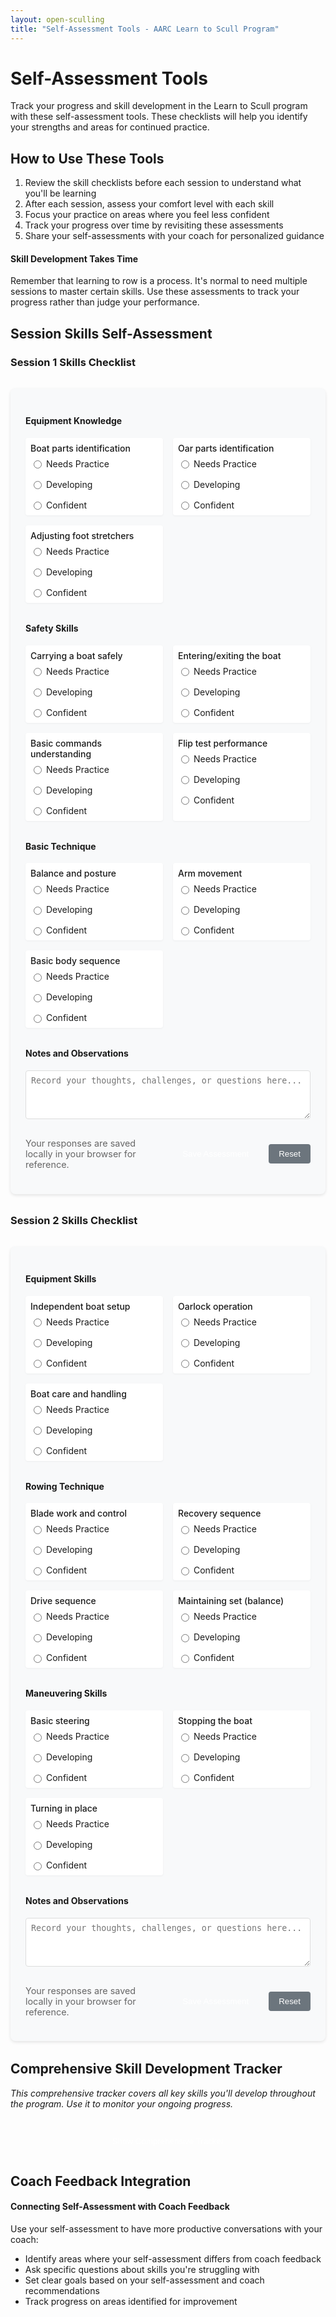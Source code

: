 ```yaml
---
layout: open-sculling
title: "Self-Assessment Tools - AARC Learn to Scull Program"
---
```


# Self-Assessment Tools

Track your progress and skill development in the Learn to Scull program with these self-assessment tools. These checklists will help you identify your strengths and areas for continued practice.

## How to Use These Tools

1. Review the skill checklists before each session to understand what you'll be learning
2. After each session, assess your comfort level with each skill
3. Focus your practice on areas where you feel less confident
4. Track your progress over time by revisiting these assessments
5. Share your self-assessments with your coach for personalized guidance

<div class="info-box tip">
  <h4>Skill Development Takes Time</h4>
  <p>Remember that learning to row is a process. It's normal to need multiple sessions to master certain skills. Use these assessments to track your progress rather than judge your performance.</p>
</div>

## Session Skills Self-Assessment

### Session 1 Skills Checklist

<div class="skill-checklist">
  <h4>Equipment Knowledge</h4>
  <div class="assessment-grid">
    <div class="skill-item">
      <div class="skill-name">Boat parts identification</div>
      <div class="skill-rating">
        <label><input type="radio" name="boat_parts" value="1"> Needs Practice</label>
        <label><input type="radio" name="boat_parts" value="2"> Developing</label>
        <label><input type="radio" name="boat_parts" value="3"> Confident</label>
      </div>
    </div>
    <div class="skill-item">
      <div class="skill-name">Oar parts identification</div>
      <div class="skill-rating">
        <label><input type="radio" name="oar_parts" value="1"> Needs Practice</label>
        <label><input type="radio" name="oar_parts" value="2"> Developing</label>
        <label><input type="radio" name="oar_parts" value="3"> Confident</label>
      </div>
    </div>
    <div class="skill-item">
      <div class="skill-name">Adjusting foot stretchers</div>
      <div class="skill-rating">
        <label><input type="radio" name="foot_stretchers" value="1"> Needs Practice</label>
        <label><input type="radio" name="foot_stretchers" value="2"> Developing</label>
        <label><input type="radio" name="foot_stretchers" value="3"> Confident</label>
      </div>
    </div>
  </div>

  <h4>Safety Skills</h4>
  <div class="assessment-grid">
    <div class="skill-item">
      <div class="skill-name">Carrying a boat safely</div>
      <div class="skill-rating">
        <label><input type="radio" name="carrying_boat" value="1"> Needs Practice</label>
        <label><input type="radio" name="carrying_boat" value="2"> Developing</label>
        <label><input type="radio" name="carrying_boat" value="3"> Confident</label>
      </div>
    </div>
    <div class="skill-item">
      <div class="skill-name">Entering/exiting the boat</div>
      <div class="skill-rating">
        <label><input type="radio" name="entering_exiting" value="1"> Needs Practice</label>
        <label><input type="radio" name="entering_exiting" value="2"> Developing</label>
        <label><input type="radio" name="entering_exiting" value="3"> Confident</label>
      </div>
    </div>
    <div class="skill-item">
      <div class="skill-name">Basic commands understanding</div>
      <div class="skill-rating">
        <label><input type="radio" name="basic_commands" value="1"> Needs Practice</label>
        <label><input type="radio" name="basic_commands" value="2"> Developing</label>
        <label><input type="radio" name="basic_commands" value="3"> Confident</label>
      </div>
    </div>
    <div class="skill-item">
      <div class="skill-name">Flip test performance</div>
      <div class="skill-rating">
        <label><input type="radio" name="flip_test" value="1"> Needs Practice</label>
        <label><input type="radio" name="flip_test" value="2"> Developing</label>
        <label><input type="radio" name="flip_test" value="3"> Confident</label>
      </div>
    </div>
  </div>

  <h4>Basic Technique</h4>
  <div class="assessment-grid">
    <div class="skill-item">
      <div class="skill-name">Balance and posture</div>
      <div class="skill-rating">
        <label><input type="radio" name="balance_posture" value="1"> Needs Practice</label>
        <label><input type="radio" name="balance_posture" value="2"> Developing</label>
        <label><input type="radio" name="balance_posture" value="3"> Confident</label>
      </div>
    </div>
    <div class="skill-item">
      <div class="skill-name">Arm movement</div>
      <div class="skill-rating">
        <label><input type="radio" name="arm_movement" value="1"> Needs Practice</label>
        <label><input type="radio" name="arm_movement" value="2"> Developing</label>
        <label><input type="radio" name="arm_movement" value="3"> Confident</label>
      </div>
    </div>
    <div class="skill-item">
      <div class="skill-name">Basic body sequence</div>
      <div class="skill-rating">
        <label><input type="radio" name="body_sequence" value="1"> Needs Practice</label>
        <label><input type="radio" name="body_sequence" value="2"> Developing</label>
        <label><input type="radio" name="body_sequence" value="3"> Confident</label>
      </div>
    </div>
  </div>
  
  <div class="notes-section">
    <h4>Notes and Observations</h4>
    <textarea rows="4" placeholder="Record your thoughts, challenges, or questions here..."></textarea>
  </div>
  
  <div class="save-section">
    <p class="save-note">Your responses are saved locally in your browser for reference.</p>
    <button id="save-session1" class="save-button">Save Assessment</button>
    <button id="reset-session1" class="reset-button">Reset</button>
  </div>
</div>

### Session 2 Skills Checklist

<div class="skill-checklist">
  <h4>Equipment Skills</h4>
  <div class="assessment-grid">
    <div class="skill-item">
      <div class="skill-name">Independent boat setup</div>
      <div class="skill-rating">
        <label><input type="radio" name="boat_setup" value="1"> Needs Practice</label>
        <label><input type="radio" name="boat_setup" value="2"> Developing</label>
        <label><input type="radio" name="boat_setup" value="3"> Confident</label>
      </div>
    </div>
    <div class="skill-item">
      <div class="skill-name">Oarlock operation</div>
      <div class="skill-rating">
        <label><input type="radio" name="oarlock_operation" value="1"> Needs Practice</label>
        <label><input type="radio" name="oarlock_operation" value="2"> Developing</label>
        <label><input type="radio" name="oarlock_operation" value="3"> Confident</label>
      </div>
    </div>
    <div class="skill-item">
      <div class="skill-name">Boat care and handling</div>
      <div class="skill-rating">
        <label><input type="radio" name="boat_care" value="1"> Needs Practice</label>
        <label><input type="radio" name="boat_care" value="2"> Developing</label>
        <label><input type="radio" name="boat_care" value="3"> Confident</label>
      </div>
    </div>
  </div>

  <h4>Rowing Technique</h4>
  <div class="assessment-grid">
    <div class="skill-item">
      <div class="skill-name">Blade work and control</div>
      <div class="skill-rating">
        <label><input type="radio" name="blade_work" value="1"> Needs Practice</label>
        <label><input type="radio" name="blade_work" value="2"> Developing</label>
        <label><input type="radio" name="blade_work" value="3"> Confident</label>
      </div>
    </div>
    <div class="skill-item">
      <div class="skill-name">Recovery sequence</div>
      <div class="skill-rating">
        <label><input type="radio" name="recovery_sequence" value="1"> Needs Practice</label>
        <label><input type="radio" name="recovery_sequence" value="2"> Developing</label>
        <label><input type="radio" name="recovery_sequence" value="3"> Confident</label>
      </div>
    </div>
    <div class="skill-item">
      <div class="skill-name">Drive sequence</div>
      <div class="skill-rating">
        <label><input type="radio" name="drive_sequence" value="1"> Needs Practice</label>
        <label><input type="radio" name="drive_sequence" value="2"> Developing</label>
        <label><input type="radio" name="drive_sequence" value="3"> Confident</label>
      </div>
    </div>
    <div class="skill-item">
      <div class="skill-name">Maintaining set (balance)</div>
      <div class="skill-rating">
        <label><input type="radio" name="maintaining_set" value="1"> Needs Practice</label>
        <label><input type="radio" name="maintaining_set" value="2"> Developing</label>
        <label><input type="radio" name="maintaining_set" value="3"> Confident</label>
      </div>
    </div>
  </div>

  <h4>Maneuvering Skills</h4>
  <div class="assessment-grid">
    <div class="skill-item">
      <div class="skill-name">Basic steering</div>
      <div class="skill-rating">
        <label><input type="radio" name="basic_steering" value="1"> Needs Practice</label>
        <label><input type="radio" name="basic_steering" value="2"> Developing</label>
        <label><input type="radio" name="basic_steering" value="3"> Confident</label>
      </div>
    </div>
    <div class="skill-item">
      <div class="skill-name">Stopping the boat</div>
      <div class="skill-rating">
        <label><input type="radio" name="stopping" value="1"> Needs Practice</label>
        <label><input type="radio" name="stopping" value="2"> Developing</label>
        <label><input type="radio" name="stopping" value="3"> Confident</label>
      </div>
    </div>
    <div class="skill-item">
      <div class="skill-name">Turning in place</div>
      <div class="skill-rating">
        <label><input type="radio" name="turning" value="1"> Needs Practice</label>
        <label><input type="radio" name="turning" value="2"> Developing</label>
        <label><input type="radio" name="turning" value="3"> Confident</label>
      </div>
    </div>
  </div>
  
  <div class="notes-section">
    <h4>Notes and Observations</h4>
    <textarea rows="4" placeholder="Record your thoughts, challenges, or questions here..."></textarea>
  </div>
  
  <div class="save-section">
    <p class="save-note">Your responses are saved locally in your browser for reference.</p>
    <button id="save-session2" class="save-button">Save Assessment</button>
    <button id="reset-session2" class="reset-button">Reset</button>
  </div>
</div>

## Comprehensive Skill Development Tracker

<p class="tracker-intro">This comprehensive tracker covers all key skills you'll develop throughout the program. Use it to monitor your ongoing progress.</p>

<div class="tracker-button">
  <button onclick="toggleTracker()" id="tracker-toggle">Show Comprehensive Tracker</button>
</div>

<div id="comprehensive-tracker" class="skill-checklist hidden">
  <!-- Content for the comprehensive tracker will be dynamically loaded -->
  <p>A more detailed tracker covering all four sessions will appear here.</p>
</div>

## Coach Feedback Integration

<div class="info-box tip">
  <h4>Connecting Self-Assessment with Coach Feedback</h4>
  <p>Use your self-assessment to have more productive conversations with your coach:</p>
  <ul>
    <li>Identify areas where your self-assessment differs from coach feedback</li>
    <li>Ask specific questions about skills you're struggling with</li>
    <li>Set clear goals based on your self-assessment and coach recommendations</li>
    <li>Track progress on areas identified for improvement</li>
  </ul>
</div>

<script>
// Simple script to handle saving assessment data locally
function saveAssessment(sessionId) {
  // This function would save the form data to local storage
  alert('Assessment saved! In a full implementation, this would store your progress locally.');
}

function resetAssessment(sessionId) {
  // This function would clear the form data
  if (confirm('Are you sure you want to reset this assessment? All your selections will be cleared.')) {
    const form = document.getElementById(sessionId);
    const inputs = form.querySelectorAll('input[type="radio"]');
    inputs.forEach(input => {
      input.checked = false;
    });
    const textareas = form.querySelectorAll('textarea');
    textareas.forEach(textarea => {
      textarea.value = '';
    });
    alert('Assessment reset!');
  }
}

function toggleTracker() {
  const tracker = document.getElementById('comprehensive-tracker');
  const button = document.getElementById('tracker-toggle');
  
  if (tracker.classList.contains('hidden')) {
    tracker.classList.remove('hidden');
    button.innerText = 'Hide Comprehensive Tracker';
    // Here you would load the comprehensive tracker content
    loadComprehensiveTracker();
  } else {
    tracker.classList.add('hidden');
    button.innerText = 'Show Comprehensive Tracker';
  }
}

function loadComprehensiveTracker() {
  // This function would load the comprehensive tracker content
  // For now, we'll just display a placeholder message
  document.getElementById('comprehensive-tracker').innerHTML = `
    <h3>Comprehensive Skill Tracker</h3>
    <p>This feature would display a comprehensive tracking tool covering all skills across the four sessions.</p>
    <p>In a fully implemented version, this would include:</p>
    <ul>
      <li>A complete list of all program skills organized by category</li>
      <li>Visual indicators of progress over time</li>
      <li>The ability to add notes for each skill area</li>
      <li>A printable report to share with coaches</li>
    </ul>
    <p class="placeholder-note">This feature is currently under development.</p>
  `;
}

// Add event listeners to save and reset buttons
document.getElementById('save-session1').addEventListener('click', () => saveAssessment('session1'));
document.getElementById('reset-session1').addEventListener('click', () => resetAssessment('session1'));
document.getElementById('save-session2').addEventListener('click', () => saveAssessment('session2'));
document.getElementById('reset-session2').addEventListener('click', () => resetAssessment('session2'));
</script>

<style>
.skill-checklist {
  background-color: #f8f9fa;
  border-radius: 8px;
  padding: 1.5rem;
  margin: 2rem 0;
  box-shadow: 0 2px 5px rgba(0,0,0,0.1);
}

.assessment-grid {
  display: grid;
  grid-template-columns: 1fr;
  gap: 1rem;
  margin: 1rem 0 2rem;
}

.skill-item {
  display: flex;
  flex-direction: column;
  gap: 0.5rem;
  padding: 0.5rem;
  background-color: #fff;
  border-radius: 4px;
  box-shadow: 0 1px 3px rgba(0,0,0,0.05);
}

.skill-name {
  font-weight: 500;
}

.skill-rating {
  display: flex;
  flex-wrap: wrap;
  gap: 1rem;
}

.skill-rating label {
  display: flex;
  align-items: center;
  gap: 0.25rem;
  cursor: pointer;
}

.notes-section {
  margin-top: 1.5rem;
}

.notes-section textarea {
  width: 100%;
  padding: 0.5rem;
  border: 1px solid #ddd;
  border-radius: 4px;
}

.save-section {
  margin-top: 1rem;
  display: flex;
  flex-wrap: wrap;
  gap: 1rem;
  align-items: center;
}

.save-note {
  flex: 1;
  font-size: 0.9rem;
  color: #666;
}

.save-button {
  background-color: var(--theme-color);
  color: white;
  border: none;
  padding: 0.5rem 1rem;
  border-radius: 4px;
  cursor: pointer;
  font-weight: 500;
}

.reset-button {
  background-color: #6c757d;
  color: white;
  border: none;
  padding: 0.5rem 1rem;
  border-radius: 4px;
  cursor: pointer;
  font-weight: 500;
}

.save-button:hover {
  background-color: var(--theme-color-dark);
}

.reset-button:hover {
  background-color: #5a6268;
}

.tracker-button {
  text-align: center;
  margin: 2rem 0;
}

.tracker-intro {
  margin: 1rem 0;
  font-style: italic;
}

#tracker-toggle {
  background-color: var(--theme-color);
  color: white;
  border: none;
  padding: 0.75rem 1.5rem;
  border-radius: 4px;
  cursor: pointer;
  font-weight: 500;
}

#tracker-toggle:hover {
  background-color: var(--theme-color-dark);
}

.hidden {
  display: none;
}

.placeholder-note {
  font-style: italic;
  color: #666;
  text-align: center;
  margin-top: 1rem;
}

@media (min-width: 768px) {
  .assessment-grid {
    grid-template-columns: 1fr 1fr;
  }
}

@media (min-width: 992px) {
  .assessment-grid {
    grid-template-columns: 1fr 1fr 1fr;
  }
}
</style>

